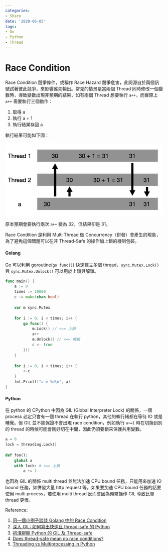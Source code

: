 ```yaml
---
categories:
- Share
date: '2020-06-05'
tags:
- Go
- Python
- Thread
---
```


# Race Condition

Race Condition 競爭條件，或稱作 Race Hazard 競爭危害，此詞源自於兩個訊號試著彼此競爭，來影響誰先輸出。常見的情景是當兩個 Thread 同時修改一個變數時，導致變數出現非預期的結果，如有兩個 Thread 想要執行 ```a++```，而實際上 ```a++``` 需要執行三個動作：

1. 取得 a
2. 執行 a + 1
3. 執行結果存回 a

執行結果可能如下圖：

![Race Condition](../../imgs/2020-06-05-race-condition/rece-condition.png)

原本預期會要執行兩次 ```a++``` 變為 32，但結果卻是 31。

Race Condition 是利用 Multi Thread 做 Concurrency（併發）會產生的現象，為了避免這個問題可以在非 Thread-Safe 的操作加上鎖的機制包裝。

#### Golang

Go 可以利用 goroutine(```go func()```) 快速建立多個 thread，```sync.Mutex.Lock()``` 與 ```sync.Mutex.Unlock()``` 可以用於上鎖與解鎖。

```go
func main() {
    a := 0
    times := 10000
    c := make(chan bool)

    var m sync.Mutex

    for i := 0; i < times; i++ {
        go func() {
            m.Lock() // <== 上鎖
            a++
            m.Unlock() // <== 解鎖
            c <- true
        }()
    }

    for i := 0; i < times; i++ {
        <-c
    }
    fmt.Printf("a = %d\n", a)
}
```

#### Python

在 python 的 CPython 中因為 GIL (Global Interpreter Lock) 的關係，一個 process 必定只會有一個 thread 在執行 python，其他的執行緒都在等待 IO 或是睡覺。但 GIL 並不能保證不會出現 race condition，例如執行 ```a+=1``` 時在切換到別的 thread 的時候可能會剛好切在中間，因此仍須要鎖來保護共用變數。

```python
a = 0
lock = threading.Lock()

def foo():
    global a
    with lock: # <== 上鎖
        a += 1
```

也因為 GIL 的關係 multi thread 並無法加速 CPU bound 任務，只能用來加速 IO bound 任務，如併發大量 http request 等。如果要加速 CPU bound 任務的話要使用 multi process，若使用 multi thread 反而會因為頻繁操作 GIL 導致比單 thread 更慢。

Reference:

1. [用一個小例子談談 Golang 中的 Race Condition](https://larrylu.blog/race-condition-in-golang-c49a6e242259)
2. [深入 GIL: 如何寫出快速且 thread-safe 的 Python](https://blog.louie.lu/2017/05/19/%E6%B7%B1%E5%85%A5-gil-%E5%A6%82%E4%BD%95%E5%AF%AB%E5%87%BA%E5%BF%AB%E9%80%9F%E4%B8%94-thread-safe-%E7%9A%84-python-grok-the-gil-how-to-write-fast-and-thread-safe-python/)
3. [初淺聊聊 Python 的 GIL 及 Thread-safe](https://blog.gcos.me/post/2019-11-26_python-gil-and-thread-safe/)
4. [Does thread-safe mean no race conditions?](https://stackoverflow.com/questions/58720109/does-thread-safe-mean-no-race-conditions)
5. [Threading vs Multiprocessing in Python](https://medium.com/practo-engineering/threading-vs-multiprocessing-in-python-7b57f224eadb)
